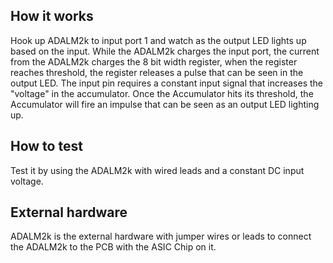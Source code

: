 <!---

This file is used to generate your project datasheet. Please fill in the information below and delete any unused
sections.

You can also include images in this folder and reference them in the markdown. Each image must be less than
512 kb in size, and the combined size of all images must be less than 1 MB.
-->

## How it works

Hook up ADALM2k to input port 1 and watch as the output LED lights up based on the input. While the ADALM2k charges the input port, the current from the ADALM2k charges the 8 bit width register, when the register reaches threshold, the register releases a pulse that can be seen in the output LED. The input pin requires a constant input signal that increases the "voltage" in the accumulator. Once the Accumulator hits its threshold, the Accumulator will fire an impulse that can be seen as an output LED lighting up.

## How to test

Test it by using the ADALM2k with wired leads and a constant DC input voltage.

## External hardware

ADALM2k is the external hardware with jumper wires or leads to connect the ADALM2k to the PCB with the ASIC Chip on it.

